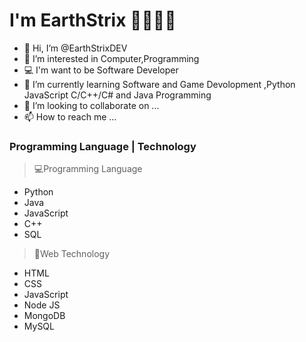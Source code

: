 # I'm EarthStrix 🤖🐶👨‍💻
- 👋 Hi, I’m @EarthStrixDEV
- 👀 I’m interested in Computer,Programming 
- 💻 I'm want to be Software Developer
- 🌱 I’m currently learning Software and Game Devolopment ,Python JavaScript C/C++/C# and Java Programming  
- 💞️ I’m looking to collaborate on ...
- 📫 How to reach me ...

### Programming Language | Technology
> 💻Programming Language
- Python
- Java
- JavaScript
- C++
- SQL
> 📱Web Technology
- HTML 
- CSS
- JavaScript
- Node JS
- MongoDB
- MySQL

<!---
EarthStrixDEV/EarthStrixDEV is a ✨ special ✨ repository because its `README.md` (this file) appears on your GitHub profile.
You can click the Preview link to take a look at your changes.
--->
